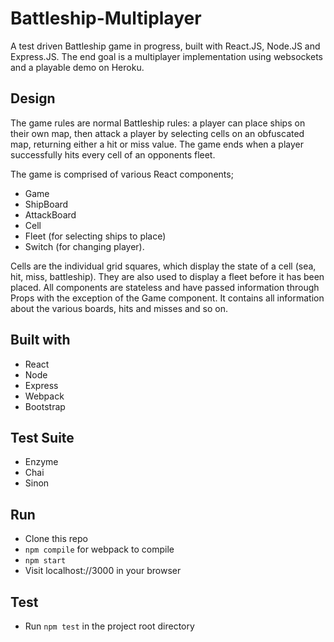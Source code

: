 # Battleship-Multiplayer

A test driven Battleship game in progress, built with React.JS, Node.JS and Express.JS.
The end goal is a multiplayer implementation using websockets and a playable demo on Heroku.


## Design
The game rules are normal Battleship rules: a player can place ships on their own map, then attack a player by selecting cells on an obfuscated map, returning either a hit or miss value. The game ends when a player successfully hits every cell of an opponents fleet.

The game is comprised of various React components;
- Game
- ShipBoard
- AttackBoard
- Cell
- Fleet (for selecting ships to place)
- Switch (for changing player).

Cells are the individual grid squares, which display the state of a cell (sea, hit, miss, battleship). They are also used to display a fleet before it has been placed.
All components are stateless and have passed information through Props with the exception of the Game component. It contains all information about the various boards, hits and misses and so on.

## Built with
- React
- Node
- Express
- Webpack
- Bootstrap

## Test Suite
- Enzyme
- Chai
- Sinon

## Run
- Clone this repo
- `npm compile` for webpack to compile
- `npm start`
- Visit localhost://3000 in your browser

## Test
- Run `npm test` in the project root directory
